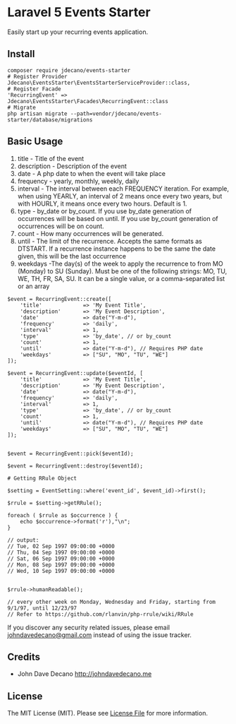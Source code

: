 # Laravel 5 Events Starter
Easily start up your recurring events application.

## Install

```
composer require jdecano/events-starter
# Register Provider
Jdecano\EventsStarter\EventsStarterServiceProvider::class,
# Register Facade
'RecurringEvent' => Jdecano\EventsStarter\Facades\RecurringEvent::class
# Migrate
php artisan migrate --path=vendor/jdecano/events-starter/database/migrations
```

## Basic Usage

1. title - Title of the event
2. description - Description of the event
3. date - A php date to when the event will take place
4. frequency - yearly, monthly, weekly, daily
5. interval - The interval between each FREQUENCY iteration. For example, when using YEARLY, an interval of 2 means once every two years, but with HOURLY, it means once every two hours. Default is 1.
6. type - by_date or by_count. If you use by_date generation of occurrences will be based on until. If you use by_count generation of occurrences will be on count.
7. count - How many occurrences will be generated.
8. until - The limit of the recurrence. Accepts the same formats as DTSTART. If a recurrence instance happens to be the same the date given, this will be the last occurrence
9. weekdays -The day(s) of the week to apply the recurrence to from MO (Monday) to SU (Sunday). Must be one of the following strings: MO, TU, WE, TH, FR, SA, SU. It can be a single value, or a comma-separated list or an array
```
$event = RecurringEvent::create([
	'title'             => 'My Event Title',
	'description'       => 'My Event Description',
	'date'              => date("Y-m-d"),
	'frequency'         => 'daily',
	'interval'          => 1,
	'type'              => 'by_date', // or by_count
	'count'             => 1,
	'until'             => date("Y-m-d"), // Requires PHP date
	'weekdays'          => ["SU", "MO", "TU", "WE"]
]);

$event = RecurringEvent::update($eventId, [
	'title'             => 'My Event Title',
	'description'       => 'My Event Description',
	'date'              => date("Y-m-d"),
	'frequency'         => 'daily',
	'interval'          => 1,
	'type'              => 'by_date', // or by_count
	'count'             => 1,
	'until'             => date("Y-m-d"), // Requires PHP date
	'weekdays'          => ["SU", "MO", "TU", "WE"]
]);


$event = RecurringEvent::pick($eventId);

$event = RecurringEvent::destroy($eventId);

# Getting RRule Object

$setting = EventSetting::where('event_id', $event_id)->first();

$rrule = $setting->getRRule();

foreach ( $rrule as $occurrence ) {
    echo $occurrence->format('r'),"\n";
}

// output:
// Tue, 02 Sep 1997 09:00:00 +0000
// Thu, 04 Sep 1997 09:00:00 +0000
// Sat, 06 Sep 1997 09:00:00 +0000
// Mon, 08 Sep 1997 09:00:00 +0000
// Wed, 10 Sep 1997 09:00:00 +0000


$rrule->humanReadable();

// every other week on Monday, Wednesday and Friday, starting from 9/1/97, until 12/23/97
// Refer to https://github.com/rlanvin/php-rrule/wiki/RRule
```


If you discover any security related issues, please email johndavedecano@gmail.com instead of using the issue tracker.

## Credits
- John Dave Decano http://johndavedecano.me

## License
The MIT License (MIT). Please see [License File](LICENSE.md) for more information.